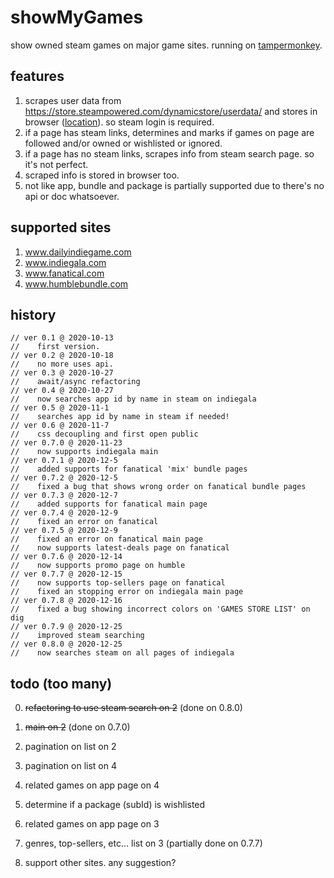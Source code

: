 # showMyGames
show owned steam games on major game sites. running on [tampermonkey](https://www.tampermonkey.net/).

## features
1. scrapes user data from https://store.steampowered.com/dynamicstore/userdata/ and stores in browser ([location](https://stackoverflow.com/questions/16823686/where-does-gm-setvalue-store-data)). so steam login is required.
2. if a page has steam links, determines and marks if games on page are followed and/or owned or wishlisted or ignored.
3. if a page has no steam links, scrapes info from steam search page. so it's not perfect.
4. scraped info is stored in browser too.
5. not like app, bundle and package is partially supported due to there's no api or doc whatsoever.

## supported sites
1. www.dailyindiegame.com
2. www.indiegala.com
3. www.fanatical.com
4. www.humblebundle.com

## history
    // ver 0.1 @ 2020-10-13
    //    first version.
    // ver 0.2 @ 2020-10-18
    //    no more uses api.
    // ver 0.3 @ 2020-10-27
    //    await/async refactoring
    // ver 0.4 @ 2020-10-27
    //    now searches app id by name in steam on indiegala
    // ver 0.5 @ 2020-11-1
    //    searches app id by name in steam if needed!
    // ver 0.6 @ 2020-11-7
    //    css decoupling and first open public
    // ver 0.7.0 @ 2020-11-23
    //    now supports indiegala main
    // ver 0.7.1 @ 2020-12-5
    //    added supports for fanatical 'mix' bundle pages
    // ver 0.7.2 @ 2020-12-5
    //    fixed a bug that shows wrong order on fanatical bundle pages
    // ver 0.7.3 @ 2020-12-7
    //    added supports for fanatical main page
    // ver 0.7.4 @ 2020-12-9
    //    fixed an error on fanatical
    // ver 0.7.5 @ 2020-12-9
    //    fixed an error on fanatical main page
    //    now supports latest-deals page on fanatical
    // ver 0.7.6 @ 2020-12-14
    //    now supports promo page on humble
    // ver 0.7.7 @ 2020-12-15
    //    now supports top-sellers page on fanatical
    //    fixed an stopping error on indiegala main page
    // ver 0.7.8 @ 2020-12-16
    //    fixed a bug showing incorrect colors on 'GAMES STORE LIST' on dig
    // ver 0.7.9 @ 2020-12-25
    //    improved steam searching
    // ver 0.8.0 @ 2020-12-25
    //    now searches steam on all pages of indiegala

## todo (too many)
0. ~~refactoring to use steam search on 2~~ (done on 0.8.0)
1. ~~main on 2~~ (done on 0.7.0)
2. pagination on list on 2
3. pagination on list on 4
4. related games on app page on 4
5. determine if a package (subId) is wishlisted
6. related games on app page on 3
7. genres, top-sellers, etc... list on 3 (partially done on 0.7.7)

999. support other sites. any suggestion?
